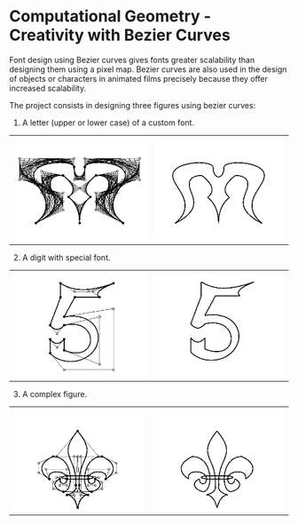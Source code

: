 # Computational Geometry - Creativity with Bezier Curves

Font design using Bezier curves gives fonts greater scalability than designing them using a pixel map. Bezier curves are also used in the design of objects or characters in animated films precisely because they offer increased scalability.

The project consists in designing three figures using bezier curves:

1. A letter (upper or lower case) of a custom font.

<table>
  <tr>
    <td><img alt="letter-poligon" src="LiteraPoligon.PNG" width=""50%></td>
    <td><img alt="leter-img" src="Litera.PNG" width=""50%></td>
  </tr>
</table>

2. A digit with special font.

<table>
  <tr>
    <td><img alt="digit-poligon" src="CifraPoligon.PNG" width=""50%></td>
    <td><img alt="digit-img" src="Cifra.PNG" width=""50%></td>
  </tr>
</table>

3. A complex figure.

<table>
  <tr>
    <td><img alt="figure-poligon" src="FormaPoligon.PNG" width=""50%></td>
    <td><img alt="figure-img" src="Forma.PNG" width=""50%></td>
  </tr>
</table>
